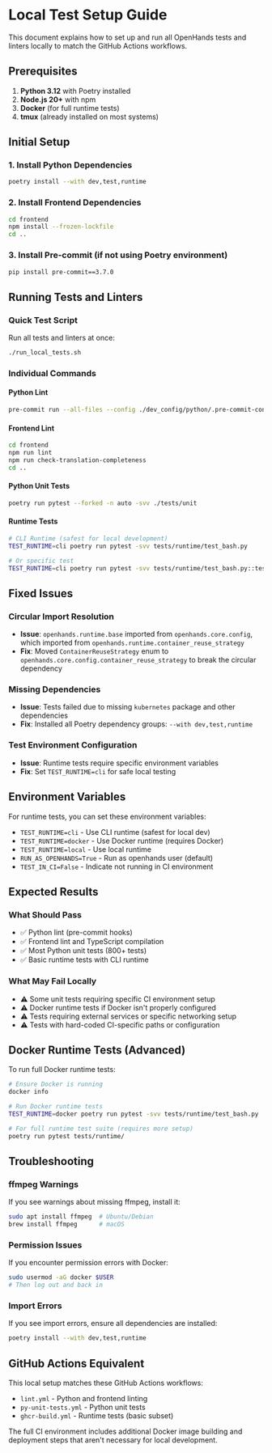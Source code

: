 # Local Test Setup Guide

This document explains how to set up and run all OpenHands tests and linters locally to match the GitHub Actions workflows.

## Prerequisites

1. **Python 3.12** with Poetry installed
2. **Node.js 20+** with npm
3. **Docker** (for full runtime tests)
4. **tmux** (already installed on most systems)

## Initial Setup

### 1. Install Python Dependencies
```bash
poetry install --with dev,test,runtime
```

### 2. Install Frontend Dependencies
```bash
cd frontend
npm install --frozen-lockfile
cd ..
```

### 3. Install Pre-commit (if not using Poetry environment)
```bash
pip install pre-commit==3.7.0
```

## Running Tests and Linters

### Quick Test Script
Run all tests and linters at once:
```bash
./run_local_tests.sh
```

### Individual Commands

#### Python Lint
```bash
pre-commit run --all-files --config ./dev_config/python/.pre-commit-config.yaml
```

#### Frontend Lint  
```bash
cd frontend
npm run lint
npm run check-translation-completeness
cd ..
```

#### Python Unit Tests
```bash
poetry run pytest --forked -n auto -svv ./tests/unit
```

#### Runtime Tests
```bash
# CLI Runtime (safest for local development)
TEST_RUNTIME=cli poetry run pytest -svv tests/runtime/test_bash.py

# Or specific test
TEST_RUNTIME=cli poetry run pytest -svv tests/runtime/test_bash.py::test_basic_command
```

## Fixed Issues

### Circular Import Resolution
- **Issue**: `openhands.runtime.base` imported from `openhands.core.config`, which imported from `openhands.runtime.container_reuse_strategy`
- **Fix**: Moved `ContainerReuseStrategy` enum to `openhands.core.config.container_reuse_strategy` to break the circular dependency

### Missing Dependencies
- **Issue**: Tests failed due to missing `kubernetes` package and other dependencies
- **Fix**: Installed all Poetry dependency groups: `--with dev,test,runtime`

### Test Environment Configuration
- **Issue**: Runtime tests require specific environment variables
- **Fix**: Set `TEST_RUNTIME=cli` for safe local testing

## Environment Variables

For runtime tests, you can set these environment variables:
- `TEST_RUNTIME=cli` - Use CLI runtime (safest for local dev)
- `TEST_RUNTIME=docker` - Use Docker runtime (requires Docker)
- `TEST_RUNTIME=local` - Use local runtime
- `RUN_AS_OPENHANDS=True` - Run as openhands user (default)
- `TEST_IN_CI=False` - Indicate not running in CI environment

## Expected Results

### What Should Pass
- ✅ Python lint (pre-commit hooks)
- ✅ Frontend lint and TypeScript compilation
- ✅ Most Python unit tests (800+ tests)
- ✅ Basic runtime tests with CLI runtime

### What May Fail Locally
- ⚠️ Some unit tests requiring specific CI environment setup
- ⚠️ Docker runtime tests if Docker isn't properly configured
- ⚠️ Tests requiring external services or specific networking setup
- ⚠️ Tests with hard-coded CI-specific paths or configuration

## Docker Runtime Tests (Advanced)

To run full Docker runtime tests:
```bash
# Ensure Docker is running
docker info

# Run Docker runtime tests
TEST_RUNTIME=docker poetry run pytest -svv tests/runtime/test_bash.py

# For full runtime test suite (requires more setup)
poetry run pytest tests/runtime/
```

## Troubleshooting

### ffmpeg Warnings
If you see warnings about missing ffmpeg, install it:
```bash
sudo apt install ffmpeg  # Ubuntu/Debian
brew install ffmpeg      # macOS
```

### Permission Issues
If you encounter permission errors with Docker:
```bash
sudo usermod -aG docker $USER
# Then log out and back in
```

### Import Errors
If you see import errors, ensure all dependencies are installed:
```bash
poetry install --with dev,test,runtime
```

## GitHub Actions Equivalent

This local setup matches these GitHub Actions workflows:
- `lint.yml` - Python and frontend linting
- `py-unit-tests.yml` - Python unit tests
- `ghcr-build.yml` - Runtime tests (basic subset)

The full CI environment includes additional Docker image building and deployment steps that aren't necessary for local development.